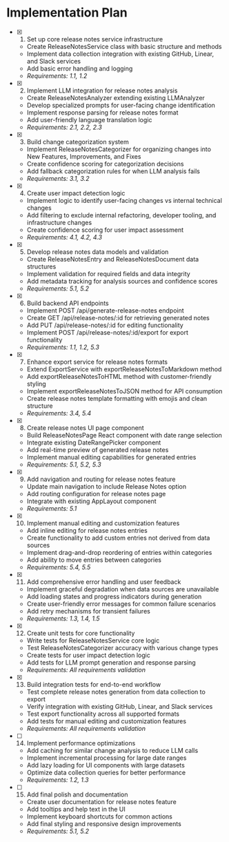 # Implementation Plan

- [x] 1. Set up core release notes service infrastructure

  - Create ReleaseNotesService class with basic structure and methods
  - Implement data collection integration with existing GitHub, Linear, and Slack services
  - Add basic error handling and logging
  - _Requirements: 1.1, 1.2_

- [x] 2. Implement LLM integration for release notes analysis

  - Create ReleaseNotesAnalyzer extending existing LLMAnalyzer
  - Develop specialized prompts for user-facing change identification
  - Implement response parsing for release notes format
  - Add user-friendly language translation logic
  - _Requirements: 2.1, 2.2, 2.3_

- [x] 3. Build change categorization system

  - Implement ReleaseNotesCategorizer for organizing changes into New Features, Improvements, and Fixes
  - Create confidence scoring for categorization decisions
  - Add fallback categorization rules for when LLM analysis fails
  - _Requirements: 3.1, 3.2_

- [x] 4. Create user impact detection logic

  - Implement logic to identify user-facing changes vs internal technical changes
  - Add filtering to exclude internal refactoring, developer tooling, and infrastructure changes
  - Create confidence scoring for user impact assessment
  - _Requirements: 4.1, 4.2, 4.3_

- [x] 5. Develop release notes data models and validation

  - Create ReleaseNotesEntry and ReleaseNotesDocument data structures
  - Implement validation for required fields and data integrity
  - Add metadata tracking for analysis sources and confidence scores
  - _Requirements: 5.1, 5.2_

- [x] 6. Build backend API endpoints

  - Implement POST /api/generate-release-notes endpoint
  - Create GET /api/release-notes/:id for retrieving generated notes
  - Add PUT /api/release-notes/:id for editing functionality
  - Implement POST /api/release-notes/:id/export for export functionality
  - _Requirements: 1.1, 1.2, 5.3_

- [x] 7. Enhance export service for release notes formats

  - Extend ExportService with exportReleaseNotesToMarkdown method
  - Add exportReleaseNotesToHTML method with customer-friendly styling
  - Implement exportReleaseNotesToJSON method for API consumption
  - Create release notes template formatting with emojis and clean structure
  - _Requirements: 3.4, 5.4_

- [x] 8. Create release notes UI page component

  - Build ReleaseNotesPage React component with date range selection
  - Integrate existing DateRangePicker component
  - Add real-time preview of generated release notes
  - Implement manual editing capabilities for generated entries
  - _Requirements: 5.1, 5.2, 5.3_

- [x] 9. Add navigation and routing for release notes feature

  - Update main navigation to include Release Notes option
  - Add routing configuration for release notes page
  - Integrate with existing AppLayout component
  - _Requirements: 5.1_

- [x] 10. Implement manual editing and customization features

  - Add inline editing for release notes entries
  - Create functionality to add custom entries not derived from data sources
  - Implement drag-and-drop reordering of entries within categories
  - Add ability to move entries between categories
  - _Requirements: 5.4, 5.5_

- [x] 11. Add comprehensive error handling and user feedback

  - Implement graceful degradation when data sources are unavailable
  - Add loading states and progress indicators during generation
  - Create user-friendly error messages for common failure scenarios
  - Add retry mechanisms for transient failures
  - _Requirements: 1.3, 1.4, 1.5_

- [x] 12. Create unit tests for core functionality

  - Write tests for ReleaseNotesService core logic
  - Test ReleaseNotesCategorizer accuracy with various change types
  - Create tests for user impact detection logic
  - Add tests for LLM prompt generation and response parsing
  - _Requirements: All requirements validation_

- [x] 13. Build integration tests for end-to-end workflow

  - Test complete release notes generation from data collection to export
  - Verify integration with existing GitHub, Linear, and Slack services
  - Test export functionality across all supported formats
  - Add tests for manual editing and customization features
  - _Requirements: All requirements validation_

- [ ] 14. Implement performance optimizations

  - Add caching for similar change analysis to reduce LLM calls
  - Implement incremental processing for large date ranges
  - Add lazy loading for UI components with large datasets
  - Optimize data collection queries for better performance
  - _Requirements: 1.2, 1.3_

- [ ] 15. Add final polish and documentation
  - Create user documentation for release notes feature
  - Add tooltips and help text in the UI
  - Implement keyboard shortcuts for common actions
  - Add final styling and responsive design improvements
  - _Requirements: 5.1, 5.2_
